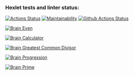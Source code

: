 ### Hexlet tests and linter status:
[![Actions Status](https://github.com/korolkevich/python-project-lvl1/workflows/hexlet-check/badge.svg)](https://github.com/korolkevich/python-project-lvl1/actions)
[![Maintainability](https://api.codeclimate.com/v1/badges/a99a88d28ad37a79dbf6/maintainability)](https://codeclimate.com/github/codeclimate/codeclimate/maintainability)
[![Github Actions Status](https://github.com/korolkevich/python-project-lvl1/workflows/make-master/badge.svg)](https://github.com/korolkevich/python-project-lvl1/actions)

[![Brain Even](https://asciinema.org/a/GgOShY52KldTkv41WoT0i2SYK.png)](https://asciinema.org/a/GgOShY52KldTkv41WoT0i2SYK)

[![Brain Calculator](https://asciinema.org/a/F22m0wvBAIjPNl9SGH6FgcLZE.png)](https://asciinema.org/a/F22m0wvBAIjPNl9SGH6FgcLZE)

[![Brain Greatest Common Divisor](https://asciinema.org/a/mSlplQuqVFsOQRouexkymL66o.png)](https://asciinema.org/a/mSlplQuqVFsOQRouexkymL66o)

[![Brain Progression](https://asciinema.org/a/5TdZeekBKewLUnLhJSgz8819B.png)](https://asciinema.org/a/5TdZeekBKewLUnLhJSgz8819B)

[![Brain Prime](https://asciinema.org/a/VBL75PPgvUzwQYLTv12QxsRA4.png)](https://asciinema.org/a/VBL75PPgvUzwQYLTv12QxsRA4)



